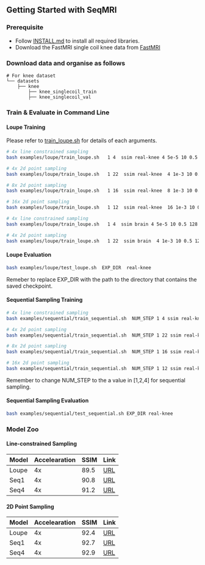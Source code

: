 ## Getting Started with SeqMRI 

### Prerequisite 

- Follow [INSTALL.md](INSTALL.md) to install all required libraries. 
- Download the FastMRI single coil knee data from [FastMRI](https://fastmri.med.nyu.edu/)

### Download data and organise as follows

```
# For knee dataset         
└── datasets
    ├── knee       
        ├── knee_singlecoil_train
        ├── knee_singlecoil_val
```

### Train & Evaluate in Command Line

#### Loupe Training

Please refer to [train_loupe.sh](../examples/loupe/train_loupe.sh) for details of each arguments. 

```bash
# 4x line constrained sampling
bash examples/loupe/train_loupe.sh   1 4  ssim real-knee 4 5e-5 10 0.5 128 0 cuda:0 1 0 0 0 0

# 4x 2d point sampling 
bash examples/loupe/train_loupe.sh   1 22  ssim real-knee  4 1e-3 10 0.5 128 0 cuda:0 0 0 0 0 0

# 8x 2d point sampling
bash examples/loupe/train_loupe.sh   1 16  ssim real-knee  8 1e-3 10 0.5 128 0 cuda:0 0 0 0 0 0

# 16x 2d point sampling
bash examples/loupe/train_loupe.sh   1 12  ssim real-knee  16 1e-3 10 0.5 128 0 cuda:0 0 0 0 0 0
```

```bash
# 4x line constrained sampling
bash examples/loupe/train_loupe.sh   1 4  ssim brain 4 5e-5 10 0.5 128 0 cuda:0 1 0 0 0 0

# 4x 2d point sampling 
bash examples/loupe/train_loupe.sh   1 22  ssim brain  4 1e-3 10 0.5 128 0 cuda:0 0 0 0 0 0

```


#### Loupe Evaluation


```bash 
bash examples/loupe/test_loupe.sh  EXP_DIR  real-knee
```

Remeber to replace EXP_DIR with the path to the directory that contains the saved checkpoint. 


#### Sequential Sampling Training 

```bash
# 4x line constrained sampling 
bash examples/sequential/train_sequential.sh  NUM_STEP 1 4 ssim real-knee  4 5e-5  cuda:0 10 0.5 128 0 1

# 4x 2d point sampling 
bash examples/sequential/train_sequential.sh  NUM_STEP 1 22 ssim real-knee  4 1e-3  cuda:0 10 0.5 128 0 0

# 8x 2d point sampling
bash examples/sequential/train_sequential.sh  NUM_STEP 1 16 ssim real-knee  8 1e-3  cuda:0 10 0.5 128 0 0

# 16x 2d point sampling
bash examples/sequential/train_sequential.sh  NUM_STEP 1 12 ssim real-knee  16 1e-3  cuda:0 10 0.5 128 0 0
```

Remember to change NUM_STEP to the a value in [1,2,4] for sequential sampling. 

#### Sequential Sampling Evaluation 

```bash 
bash examples/sequential/test_sequential.sh EXP_DIR real-knee
```

### Model Zoo 

#### Line-constrained Sampling

| Model   | Accelearation | SSIM | Link | 
|---------|---------------|------|------|
| Loupe   |    4x         |  89.5    |  [URL](https://drive.google.com/drive/folders/1A-JFRd5KJ_HoCd2gYePjln67YzcsTiK5?usp=sharing) |
| Seq1   |    4x         |   90.8    |  [URL](https://drive.google.com/drive/folders/1vcIaIdSnlDPElbQm8kusBOfxR8FfMlzc?usp=sharing) |
| Seq4   |    4x         |   91.2    |  [URL](https://drive.google.com/drive/folders/1Y_fvnne5Gx0zaXFC0ANZYnlun7CeJ2Kv?usp=sharing) |


#### 2D Point Sampling 

| Model   | Accelearation | SSIM | Link | 
|---------|---------------|------|------|
| Loupe   |    4x         |  92.4    |  [URL](https://drive.google.com/drive/folders/1cTpc1V8EuLVyZ4iy3EIW_XhEzgmiecgN?usp=sharing) |
| Seq1   |    4x         |   92.7    |  [URL](https://drive.google.com/drive/folders/1ptKDYk7Dbff9kOJBXUPkpmLqoNoPA4_z?usp=sharing) |
| Seq4   |    4x         |   92.9     |  [URL](https://drive.google.com/drive/folders/1KG8vzruVlJkxlyywZUXDkQdXGyFJzaNB?usp=sharing) |
